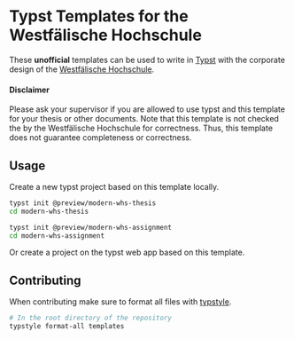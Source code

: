 # Typst Templates for the Westfälische Hochschule

These **unofficial** templates can be used to write in [Typst](https://github.com/typst/typst) with the corporate design of the [Westfälische Hochschule](https://www.w-hs.de/).

#### Disclaimer
Please ask your supervisor if you are allowed to use typst and this template for your thesis or other documents.
Note that this template is not checked the by the Westfälische Hochschule for correctness.
Thus, this template does not guarantee completeness or correctness.

## Usage
Create a new typst project based on this template locally.
```bash
typst init @preview/modern-whs-thesis
cd modern-whs-thesis

typst init @preview/modern-whs-assignment
cd modern-whs-assignment
```
Or create a project on the typst web app based on this template.

## Contributing

When contributing make sure to format all files with [typstyle](https://github.com/Enter-tainer/typstyle).

```bash
# In the root directory of the repository
typstyle format-all templates
```